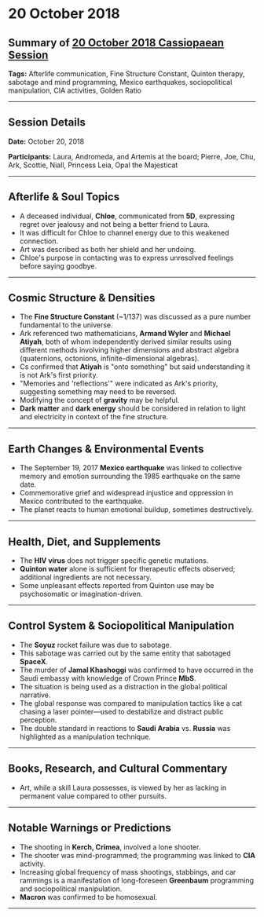 # 20 October 2018

## Summary of [20 October 2018 Cassiopaean Session](https://cassiopaea.org/forum/threads/session-20-october-2018.46431/)

**Tags:** Afterlife communication, Fine Structure Constant, Quinton therapy, sabotage and mind programming, Mexico earthquakes, sociopolitical manipulation, CIA activities, Golden Ratio

---

## Session Details

**Date:** October 20, 2018

**Participants:** Laura, Andromeda, and Artemis at the board; Pierre, Joe, Chu, Ark, Scottie, Niall, Princess Leia, Opal the Majesticat

---

## Afterlife & Soul Topics

- A deceased individual, **Chloe**, communicated from **5D**, expressing regret over jealousy and not being a better friend to Laura.
- It was difficult for Chloe to channel energy due to this weakened connection.
- Art was described as both her shield and her undoing.
- Chloe's purpose in contacting was to express unresolved feelings before saying goodbye.

---

## Cosmic Structure & Densities

- The **Fine Structure Constant** (~1/137) was discussed as a pure number fundamental to the universe.
- Ark referenced two mathematicians, **Armand Wyler** and **Michael Atiyah**, both of whom independently derived similar results using different methods involving higher dimensions and abstract algebra (quaternions, octonions, infinite-dimensional algebras).
- Cs confirmed that **Atiyah** is "onto something" but said understanding it is not Ark's first priority.
- "Memories and 'reflections'" were indicated as Ark's priority, suggesting something may need to be reversed.
- Modifying the concept of **gravity** may be helpful.
- **Dark matter** and **dark energy** should be considered in relation to light and electricity in context of the fine structure.

---

## Earth Changes & Environmental Events

- The September 19, 2017 **Mexico earthquake** was linked to collective memory and emotion surrounding the 1985 earthquake on the same date.
- Commemorative grief and widespread injustice and oppression in Mexico contributed to the earthquake.
- The planet reacts to human emotional buildup, sometimes destructively.

---

## Health, Diet, and Supplements

- The **HIV virus** does not trigger specific genetic mutations.
- **Quinton water** alone is sufficient for therapeutic effects observed; additional ingredients are not necessary.
- Some unpleasant effects reported from Quinton use may be psychosomatic or imagination-driven.

---

## Control System & Sociopolitical Manipulation

- The **Soyuz** rocket failure was due to sabotage.
- This sabotage was carried out by the same entity that sabotaged **SpaceX**.
- The murder of **Jamal Khashoggi** was confirmed to have occurred in the Saudi embassy with knowledge of Crown Prince **MbS**.
- The situation is being used as a distraction in the global political narrative.
- The global response was compared to manipulation tactics like a cat chasing a laser pointer—used to destabilize and distract public perception.
- The double standard in reactions to **Saudi Arabia** vs. **Russia** was highlighted as a manipulation technique.

---

## Books, Research, and Cultural Commentary

- Art, while a skill Laura possesses, is viewed by her as lacking in permanent value compared to other pursuits.

---

## Notable Warnings or Predictions

- The shooting in **Kerch, Crimea**, involved a lone shooter.
- The shooter was mind-programmed; the programming was linked to **CIA** activity.
- Increasing global frequency of mass shootings, stabbings, and car rammings is a manifestation of long-foreseen **Greenbaum** programming and sociopolitical manipulation.
- **Macron** was confirmed to be homosexual.

---

